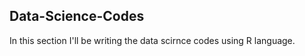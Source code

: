 ## Data-Science-Codes ## 
In this section I'll be writing the data scirnce codes using R language.             
 
